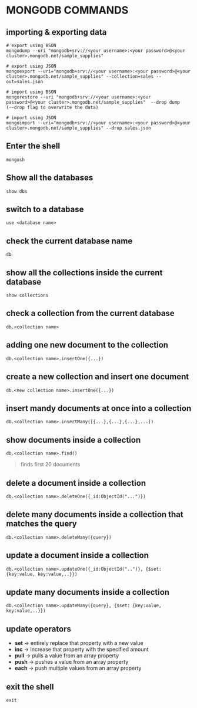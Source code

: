 # MONGODB COMMANDS

## importing & exporting data

```
# export using BSON
mongodump --uri "mongodb+srv://<your username>:<your password>@<your cluster>.mongodb.net/sample_supplies"

# export using JSON
mongoexport --uri="mongodb+srv://<your username>:<your password>@<your cluster>.mongodb.net/sample_supplies" --collection=sales --out=sales.json

# import using BSON
mongorestore --uri "mongodb+srv://<your username>:<your password>@<your cluster>.mongodb.net/sample_supplies"  --drop dump
(--drop flag to overwrite the data)

# import using JSON
mongoimport --uri="mongodb+srv://<your username>:<your password>@<your cluster>.mongodb.net/sample_supplies" --drop sales.json

```

## Enter the shell

`mongosh`

## Show all the databases

`show dbs`

## switch to a database

`use <database name>`

## check the current database name

`db`

## show all the collections inside the current database

`show collections`

## check a collection from the current database

`db.<collection name>`

## adding one new document to the collection

`db.<collection name>.insertOne({...})`

## create a new collection and insert one document

`db.<new collection name>.insertOne({...})`

## insert mandy documents at once into a collection

`db.<collection name>.insertMany([{...},{...},{...},...])`

## show documents inside a collection

`db.<collection name>.find()`
>finds first 20 documents

## delete a document inside a collection

`db.<collection name>.deleteOne({_id:ObjectId("...")})`

## delete many documents inside a collection that matches the query

`db.<collection name>.deleteMany({query})`

## update a document inside a collection

`db.<collection name>.updateOne({_id:ObjectId("..")}, {$set: {key:value, key:value,..}})`

## update many documents inside a collection

`db.<collection name>.updateMany({query}, {$set: {key:value, key:value,..}})`

## update operators
- **set** -> entirely replace that property with a new value
- **inc** -> increase that property with the specified amount
- **pull** -> pulls a value from an array property
- **push** -> pushes a value from an array property
- **each** -> push multiple values from an array property

## exit the shell

`exit`

